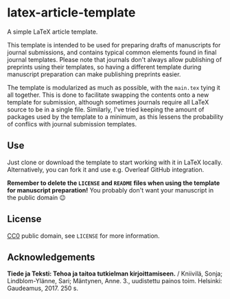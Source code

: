 # latex-article-template
A simple LaTeX article template.

This template is intended to be used for preparing drafts of manuscripts for journal submissions,
and contains typical common elements found in final journal templates.
Please note that journals don't always allow publishing of preprints using their templates,
so having a different template during manuscript preparation can make publishing preprints easier.

The template is modularized as much as possible, with the `main.tex` tying it all together.
This is done to facilitate swapping the contents onto a new template for submission,
although sometimes journals require all LaTeX source to be in a single file.
Similarly, I've tried keeping the amount of packages used by the template to a minimum,
as this lessens the probability of conflics with journal submission templates.

## Use

Just clone or download the template to start working with it in LaTeX locally.
Alternatively, you can fork it and use e.g. Overleaf GitHub integration.

**Remember to delete the `LICENSE` and `README` files when using the template for manuscript preparation!**
You probably don't want your manuscript in the public domain 😉


## License

[CC0](https://creativecommons.org/publicdomain/zero/1.0/) public domain, see `LICENSE` for more information.


## Acknowledgements

**Tiede ja Teksti: Tehoa ja taitoa tutkielman kirjoittamiseen.** / Kniivilä, Sonja; Lindblom-Ylänne, Sari; Mäntynen, Anne.
3., uudistettu painos toim. Helsinki: Gaudeamus, 2017. 250 s.
